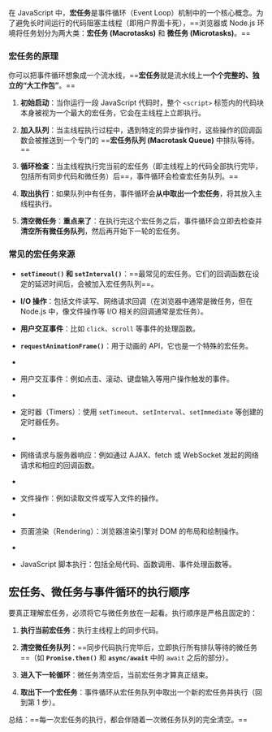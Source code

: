 
在 JavaScript 中，**宏任务**是事件循环（Event Loop）机制中的一个核心概念。为了避免长时间运行的代码阻塞主线程（即用户界面卡死），==浏览器或 Node.js 环境将任务划分为两大类：**宏任务 (Macrotasks)** 和 **微任务 (Microtasks)**。==

### 宏任务的原理

你可以把事件循环想象成一个流水线，==**宏任务**就是流水线上**一个个完整的、独立的“大工作包”**。==

1. **初始启动**：当你运行一段 JavaScript 代码时，整个 `<script>` 标签内的代码块本身被视为一个最大的宏任务，它会在主线程上立即执行。
    
2. **加入队列**：当主线程执行过程中，遇到特定的异步操作时，这些操作的回调函数会被推送到一个专门的 ==**宏任务队列 (Macrotask Queue)** 中排队等待。==
    
3. **循环检查**：当主线程执行完当前的宏任务（即主线程上的代码全部执行完毕，包括所有同步代码和微任务）后==，事件循环会检查宏任务队列。==
    
4. **取出执行**：如果队列中有任务，事件循环会**从中取出一个宏任务**，将其放入主线程执行。
    
5. **清空微任务**：**重点来了**：在执行完这个宏任务之后，事件循环会立即去检查并**清空所有微任务队列**，然后再开始下一轮的宏任务。

### 常见的宏任务来源

- **`setTimeout()` 和 `setInterval()`**：==最常见的宏任务。它们的回调函数在设定的延迟时间后，会被加入宏任务队列==。
    
- **I/O 操作**：包括文件读写、网络请求回调（在浏览器中通常是微任务，但在 Node.js 中，像文件操作等 I/O 相关的回调通常是宏任务）。
    
- **用户交互事件**：比如 `click`、`scroll` 等事件的处理函数。
    
- **`requestAnimationFrame()`**：用于动画的 API，它也是一个特殊的宏任务。
-
- 用户交互事件：例如点击、滚动、键盘输入等用户操作触发的事件。
-
- 定时器（Timers）：使用 `setTimeout`、`setInterval`、`setImmediate` 等创建的定时器任务。
-
- 网络请求与服务器响应：例如通过 AJAX、fetch 或 WebSocket 发起的网络请求和相应的回调函数。
-
- 文件操作：例如读取文件或写入文件的操作。
-
- 页面渲染（Rendering）：浏览器渲染引擎对 DOM 的布局和绘制操作。
-
- JavaScript 脚本执行：包括全局代码、函数调用、事件处理函数等。

## 宏任务、微任务与事件循环的执行顺序

要真正理解宏任务，必须将它与微任务放在一起看。执行顺序是严格且固定的：

1. **执行当前宏任务**：执行主线程上的同步代码。
    
2. **清空微任务队列**：==同步代码执行完毕后，立即执行所有排队等待的微任务==（如 **`Promise.then()`** 和 **`async/await`** 中的 `await` 之后的部分）。
    
3. **进入下一轮循环**：微任务清空后，当前宏任务才算真正结束。
    
4. **取出下一个宏任务**：事件循环从宏任务队列中取出一个新的宏任务并执行（回到第 1 步）。

总结：==每一次宏任务的执行，都会伴随着一次微任务队列的完全清空。==


